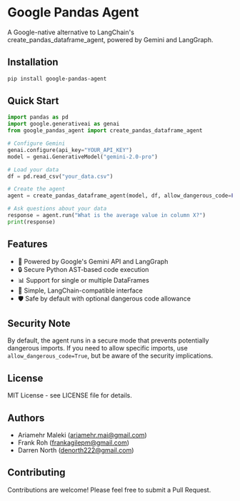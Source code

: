 # Google Pandas Agent

A Google-native alternative to LangChain's create_pandas_dataframe_agent, powered by Gemini and LangGraph.

## Installation

```bash
pip install google-pandas-agent
```

## Quick Start

```python
import pandas as pd
import google.generativeai as genai
from google_pandas_agent import create_pandas_dataframe_agent

# Configure Gemini
genai.configure(api_key="YOUR_API_KEY")
model = genai.GenerativeModel("gemini-2.0-pro")

# Load your data
df = pd.read_csv("your_data.csv")

# Create the agent
agent = create_pandas_dataframe_agent(model, df, allow_dangerous_code=False)

# Ask questions about your data
response = agent.run("What is the average value in column X?")
print(response)
```

## Features

- 🚀 Powered by Google's Gemini API and LangGraph
- 🔒 Secure Python AST-based code execution
- 📊 Support for single or multiple DataFrames
- 🎯 Simple, LangChain-compatible interface
- 🛡️ Safe by default with optional dangerous code allowance

## Security Note

By default, the agent runs in a secure mode that prevents potentially dangerous imports. If you need to allow specific imports, use `allow_dangerous_code=True`, but be aware of the security implications.

## License

MIT License - see LICENSE file for details.

## Authors

- Ariamehr Maleki (ariamehr.mai@gmail.com)
- Frank Roh (frankagilepm@gmail.com)
- Darren North (denorth222@gmail.com)

## Contributing

Contributions are welcome! Please feel free to submit a Pull Request. 